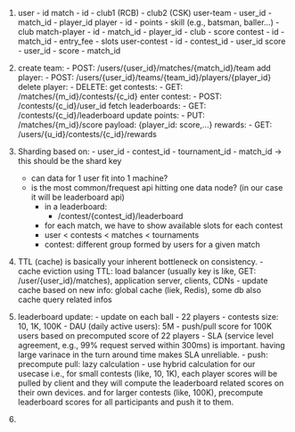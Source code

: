 1.	user
		- id
	match
		- id
		- club1 (RCB)
		- club2 (CSK)
	user-team
		- user_id
		- match_id
		- player_id
	player
		- id
		- points
		- skill (e.g., batsman, baller...)
		- club
	match-player
		- id
		- match_id
		- player_id
		- club
		- score
	contest
		- id
		- match_id
		- entry_fee
		- slots
	user-contest
		- id
		- contest_id
		- user_id
	score
		- user_id
		- score
		- match_id

2.	create team:
		- POST: /users/{user_id}/matches/{match_id}/team
	add player:
		- POST: /users/{user_id}/teams/{team_id}/players/{player_id}
	delete player:
		- DELETE: 
	get contests:
		- GET: /matches/{m_id}/contests/{c_id}
	enter contest:
		- POST: /contests/{c_id}/user_id
	fetch leaderboards:
		- GET: /contests/{c_id}/leaderboard
	update points:
		- PUT: /matches/{m_id}/score
		  payload: {player_id: score,...}
	rewards:
		- GET: /users/{u_id}/contests/{c_id}/rewards

3.	Sharding based on:
		- user_id
		- contest_id
		- tournament_id
		- match_id -> this should be the shard key

	- can data for 1 user fit into 1 machine?
	- is the most common/frequest api hitting one data node? (in our case it will be leaderboard api)
		- in a leaderboard:
			- /contest/{contest_id}/leaderboard
		- for each match, we have to show available slots for each contest
		- user < contests < matches < tournaments
		- contest: different group formed by users for a given match

4.	TTL (cache) is basically your inherent bottleneck on consistency.
		- cache eviction using TTL: load balancer (usually key is like, GET: /user/{user_id}/matches), application server, clients, CDNs
		- update cache based on new info: global cache (liek, Redis), some db also cache query related infos

5.	leaderboard update:
		- update on each ball
		- 22 players
		- contests size: 10, 1K, 100K
		- DAU (daily active users): 5M
		- push/pull score for 100K users based on precomputed score of 22 players
		- SLA (service level agreement, e.g., 99% request served within 300ms) is important. having large varinace in the turn around time makes SLA unreliable.
		- push:	precompute
		  pull:	lazy calculation
		- use hybrid calculation for our usecase i.e., for small contests (like, 10, 1K), each player scores will be pulled by client and they will compute the leaderboard related scores on their own devices. and for larger contests (like, 100K), precompute leaderboard scores for all participants and push it to them.

6.
